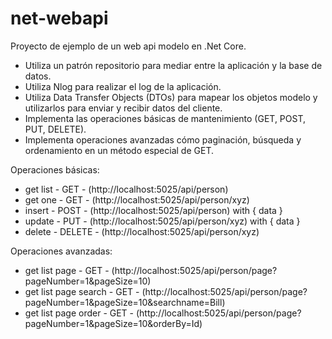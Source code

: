 # net-webapi

Proyecto de ejemplo de un web api modelo en .Net Core.
-	Utiliza un patrón repositorio para mediar entre la aplicación y la base de datos.
-	Utiliza Nlog para realizar el log de la aplicación.
-	Utiliza Data Transfer Objects (DTOs) para mapear los objetos modelo y utilizarlos para enviar y recibir datos del cliente.
-	Implementa las operaciones básicas de mantenimiento (GET, POST, PUT, DELETE).
-	Implementa operaciones avanzadas cómo paginación, búsqueda y ordenamiento en un método especial de GET.

Operaciones básicas:
-	get list - GET - (http://localhost:5025/api/person)
-	get one - GET - (http://localhost:5025/api/person/xyz)
-	insert - POST - (http://localhost:5025/api/person) with { data }
-	update - PUT - (http://localhost:5025/api/person/xyz) with { data }
-	delete - DELETE - (http://localhost:5025/api/person/xyz)

Operaciones avanzadas:
-	get list page - GET - (http://localhost:5025/api/person/page?pageNumber=1&pageSize=10)
-	get list page search - GET - (http://localhost:5025/api/person/page?pageNumber=1&pageSize=10&searchname=Bill)
-	get list page order - GET - (http://localhost:5025/api/person/page?pageNumber=1&pageSize=10&orderBy=Id)
